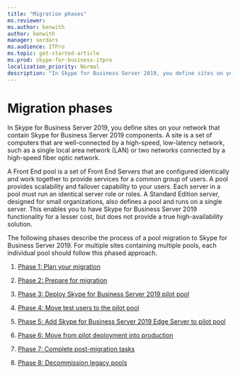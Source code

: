 ```yaml
---
title: "Migration phases"
ms.reviewer: 
ms.author: kenwith
author: kenwith
manager: serdars
ms.audience: ITPro
ms.topic: get-started-article
ms.prod: skype-for-business-itpro
localization_priority: Normal
description: "In Skype for Business Server 2019, you define sites on your network that contain Skype for Business Server 2019 components. A site is a set of computers that are well-connected by a high-speed, low-latency network, such as a single local area network (LAN) or two networks connected by a high-speed fiber optic network."
---
```


# Migration phases

In Skype for Business Server 2019, you define sites on your network that contain Skype for Business Server 2019 components. A site is a set of computers that are well-connected by a high-speed, low-latency network, such as a single local area network (LAN) or two networks connected by a high-speed fiber optic network. 
  
A Front End pool is a set of Front End Servers that are configured identically and work together to provide services for a common group of users. A pool provides scalability and failover capability to your users. Each server in a pool must run an identical server role or roles. A Standard Edition server, designed for small organizations, also defines a pool and runs on a single server. This enables you to have Skype for Business Server 2019 functionality for a lesser cost, but does not provide a true high-availability solution. 
  
The following phases describe the process of a pool migration to Skype for Business Server 2019. For multiple sites containing multiple pools, each individual pool should follow this phased approach.
  
1. [Phase 1: Plan your migration](phase-1-plan-your-migration.md)
    
2. [Phase 2: Prepare for migration](phase-2-prepare-for-migration.md)
    
3. [Phase 3: Deploy Skype for Business Server 2019 pilot pool](phase-3-deploy-pilot-pool.md)
    
4. [Phase 4: Move test users to the pilot pool](phase-4-move-test-users-to-the-pilot-pool.md)
    
5. [Phase 5: Add Skype for Business Server 2019 Edge Server to pilot pool](phase-5-add-edge-server-to-pilot-pool.md)
    
6. [Phase 6: Move from pilot deployment into production](phase-6-move-from-pilot-deployment-into-production.md)
    
7. [Phase 7: Complete post-migration tasks](phase-7-complete-post-migration-tasks.md)
    
8. [Phase 8: Decommission legacy pools](phase-8-decommission-legacy-pools.md)
    

